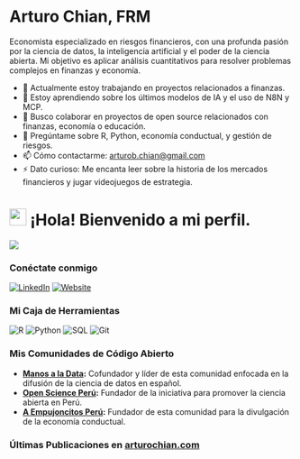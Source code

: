# Arturo Chian, FRM

Economista especializado en riesgos financieros, con una profunda pasión por la ciencia de datos, la inteligencia artificial y el poder de la ciencia abierta. Mi objetivo es aplicar análisis cuantitativos para resolver problemas complejos en finanzas y economía.

- 🔭 Actualmente estoy trabajando en proyectos relacionados a finanzas.
- 🌱 Estoy aprendiendo sobre los últimos modelos de IA y el uso de N8N y MCP.
- 👯 Busco colaborar en proyectos de open source relacionados con finanzas, economía o educación.
- 💬 Pregúntame sobre R, Python, economía conductual, y gestión de riesgos.
- 📫 Cómo contactarme: [arturob.chian@gmail.com](mailto:arturob.chian@gmail.com)
- ⚡ Dato curioso: Me encanta leer sobre la historia de los mercados financieros y jugar videojuegos de estrategia.
<h1><img src="https://emojis.slackmojis.com/emojis/images/1531849430/4246/blob-sunglasses.gif?1531849430" width="30"/> ¡Hola! Bienvenido a mi perfil.</h1>

[![](https://img.shields.io/website?color=0ab9e6&style=flat-square&up_message=arturochian.com&url=https%3A%2F%2Farturochian.com)](https://arturochian.com)

### Conéctate conmigo

[![LinkedIn](https://img.shields.io/badge/LinkedIn-0077B5?style=for-the-badge&logo=linkedin&logoColor=white)]([https://www.linkedin.com/in/tu-perfil-de-linkedin/](https://www.linkedin.com/in/arturo-benjamin-chian-nu%C3%B1ez-frm-ba73965b/))
[![Website](https://img.shields.io/badge/Website-arturochian.com-blue?style=for-the-badge&logo=About.me&logoColor=white)](http://arturochian.com/)

### Mi Caja de Herramientas

![R](https://img.shields.io/badge/R-276DC3?style=for-the-badge&logo=r&logoColor=white)
![Python](https://img.shields.io/badge/Python-3776AB?style=for-the-badge&logo=python&logoColor=white)
![SQL](https://img.shields.io/badge/SQL-4479A1?style=for-the-badge&logo=postgresql&logoColor=white)
![Git](https://img.shields.io/badge/Git-F05032?style=for-the-badge&logo=git&logoColor=white)

### Mis Comunidades de Código Abierto

- **[Manos a la Data](URL-de-la-comunidad):** Cofundador y líder de esta comunidad enfocada en la difusión de la ciencia de datos en español.
- **[Open Science Perú](URL-de-la-comunidad):** Fundador de la iniciativa para promover la ciencia abierta en Perú.
- **[A Empujoncitos Perú](URL-de-la-comunidad):** Fundador de esta comunidad para la divulgación de la economía conductual.

### Últimas Publicaciones en [arturochian.com](http://arturochian.com/)

